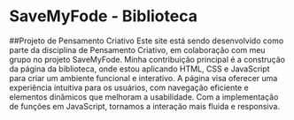 # SaveMyFode - Biblioteca
##Projeto de Pensamento Criativo
Este site está sendo desenvolvido como parte da disciplina de Pensamento Criativo, em colaboração com meu grupo no projeto SaveMyFode. Minha contribuição principal é a construção da página da biblioteca, onde estou aplicando HTML, CSS e JavaScript para criar um ambiente funcional e interativo.
A página visa oferecer uma experiência intuitiva para os usuários, com navegação eficiente e elementos dinâmicos que melhoram a usabilidade. Com a implementação de funções em JavaScript, tornamos a interação mais fluida e responsiva.

